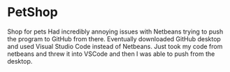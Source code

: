 # PetShop
Shop for pets
Had incredibly annoying issues with Netbeans trying to push the program to GitHub from there.
Eventually downloaded GitHub desktop and used Visual Studio Code instead of Netbeans.
Just took my code from netbeans and threw it into VSCode and then I was able to push from the desktop.
